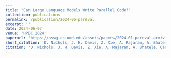 ```yaml
---
title: "Can Large Language Models Write Parallel Code?"
collection: publications
permalink: /publication/2024-06-pareval
excerpt: ''
date: 2024-06-07
venue: 'HPDC 2024'
paperurl: 'https://pssg.cs.umd.edu/assets/papers/2024-01-pareval-arxiv.pdf'
short_citation: 'D. Nichols, J. H. Davis, Z. Xie, A. Rajaram, A. Bhatele. Can Large Language Models Write Parallel Code?. HPDC 2024.'
citation: 'D. Nichols, J. H. Davis, Z. Xie, A. Rajaram, A. Bhatele. Can Large Language Models Write Parallel Code?. HPDC 2024.'
---
```

